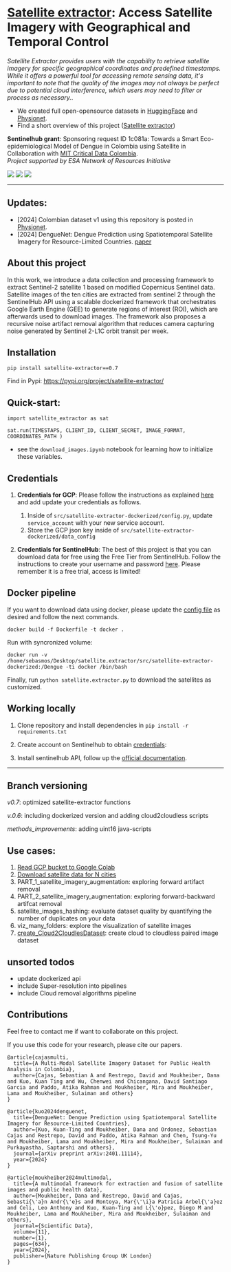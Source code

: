 # [Satellite extractor](https://eo4society.esa.int/wp-content/uploads/2023/06/towards-a-smart-eco-epidemiological-model-of-dengue-in-colombia-using-satellite.pdf): Access Satellite Imagery with Geographical and Temporal Control


*Satellite Extractor provides users with the capability to retrieve satellite imagery for specific geographical coordinates and predefined timestamps. While it offers a powerful tool for accessing remote sensing data, it's important to note that the quality of the images may not always be perfect due to potential cloud interference, which users may need to filter or process as necessary.*. 

 
- We created full open-opensource datasets in [HuggingFace](https://huggingface.co/MITCriticalData) and [Physionet](https://physionet.org/content/multimodal-satellite-data/1.0.0/).
- Find a short overview of this project ([Satellite extractor](https://eo4society.esa.int/wp-content/uploads/2023/06/towards-a-smart-eco-epidemiological-model-of-dengue-in-colombia-using-satellite.pdf))


**Sentinelhub grant**: Sponsoring request ID 1c081a: Towards a Smart Eco-epidemiological Model of Dengue in Colombia using Satellite in Collaboration with [MIT Critical Data Colombia](https://github.com/MITCriticalData-Colombia).  
*Project supported by ESA Network of Resources Initiative*


<p align="left">
    <a href="https://www.python.org/">
      <img src="https://img.shields.io/badge/Python-3.8-ff69b4.svg" /></a>
    <a href= "https://pytorch.org/">
      <img src="https://img.shields.io/badge/PyTorch-1.8-2BAF2B.svg" /></a>
    <a href= "https://github.com/sebasmos/vector-borne-satellite-predictor/blob/main/LICENCE">
      <img src="https://img.shields.io/badge/License-MIT-blue.svg" /></a>
</p>
<hr/>

## Updates: 

- [2024] Colombian dataset v1 using this repository is posted in [Physionet](https://physionet.org/content/multimodal-satellite-data/1.0.0/).
- [2024] DengueNet: Dengue Prediction using Spatiotemporal Satellite Imagery for Resource-Limited Countries. [paper](https://arxiv.org/abs/2401.11114)

## About this project

In this work, we introduce a data collection and processing framework to extract Sentinel-2 satellite 1 based on modified Copernicus Sentinel data. Satellite images of the ten cities are extracted from sentinel 2 through the SentinelHub API using a scalable dockerized framework that orchestrates Google Earth Engine (GEE) to generate regions of interest (ROI), which are afterwards used to download images. The framework also proposes a recursive noise artifact removal algorithm that reduces camera capturing noise generated by Sentinel 2-L1C orbit transit per week. 


## Installation

```
pip install satellite-extractor==0.7
```

Find in Pypi: https://pypi.org/project/satellite-extractor/ 

## Quick-start: 

`import satellite_extractor as sat`

`sat.run(TIMESTAPS, CLIENT_ID, CLIENT_SECRET, IMAGE_FORMAT, COORDINATES_PATH )`

- see the `download_images.ipynb` notebook for learning how to initialize these variables.

## Credentials

1. **Credentials for GCP**: Please follow the instructions as explained [here](https://developers.google.com/earth-engine/guides/service_account#use-a-service-account-with-a-private-key) and add update your credentials as follows.
      1. Inside of `src/satellite-extractor-dockerized/config.py`, update `service_account` with your new service account.
      1. Store the GCP json key inside of  `src/satellite-extractor-dockerized/data_config`  

1. **Credentials for SentinelHub**: The best of this project is that you can download data for free using the Free Tier from SentinelHub. Follow the instructions to create your username and password [here](https://docs.sentinel-hub.com/api/latest/api/overview/authentication/). Please remember it is a free trial, access is limited! 


## Docker pipeline

If you want to download data using docker,  please update the [config file](https://github.com/sebasmos/satellite.extractor/blob/main/src/satellite-extractor-dockerized/config.py) as desired and follow the next commands.

```
docker build -f Dockerfile -t docker .
```

Run with syncronized volume:

```
docker run -v /home/sebasmos/Desktop/satellite.extractor/src/satellite-extractor-dockerized:/Dengue -ti docker /bin/bash
```
Finally, run `python satellite.extractor.py` to download the satellites as customized.

## Working locally

1. Clone repository and install dependencies in `pip install -r requirements.txt`

1. Create account on Sentinelhub to obtain [credentials](https://apps.sentinel-hub.com/dashboard/#/): 

1. Install sentinelhub API, follow up the [official documentation](https://sentinelhub-py.readthedocs.io/en/latest/install.html).

<hr>

## Branch versioning

*v0.7*: optimized satellite-extractor functions

*v.0.6*: including dockerized version and adding cloud2cloudless scripts

*methods_improvements*: adding uint16 java-scripts

## Use cases:

1. [Read GCP bucket to Google Colab](https://github.com/sebasmos/satellite.extractor/blob/main/notebooks/Reading_GCP_from_Colab.ipynb)
1. [Download satellite data for N cities](https://github.com/sebasmos/satellite.extractor/blob/main/notebooks/download_images.ipynb)
1. PART_1_satellite_imagery_augmentation: exploring forward artifact removal
1. PART_2_satellite_imagery_augmentation: exploring forward-backward artifcat removal
1. satellite_images_hashing: evaluate dataset quality by quantifying the number of duplicates on your data
1. viz_many_folders: explore the visualization of satellite images 
1. [create_Cloud2CloudlesDataset](https://github.com/sebasmos/satellite.extractor/blob/main/notebooks/create_Cloud2CloudlesDataset.ipynb): create cloud to cloudless paired image dataset

## unsorted todos

- update dockerized api
- include Super-resolution into pipelines
- include Cloud removal algorithms pipeline

## Contributions

Feel free to contact me if want to collaborate on this project.

If you use this code for your research, please cite our papers.

```
@article{cajasmulti,
  title={A Multi-Modal Satellite Imagery Dataset for Public Health Analysis in Colombia},
  author={Cajas, Sebastian A and Restrepo, David and Moukheiber, Dana and Kuo, Kuan Ting and Wu, Chenwei and Chicangana, David Santiago Garcia and Paddo, Atika Rahman and Moukheiber, Mira and Moukheiber, Lama and Moukheiber, Sulaiman and others}
}

@article{kuo2024denguenet,
  title={DengueNet: Dengue Prediction using Spatiotemporal Satellite Imagery for Resource-Limited Countries},
  author={Kuo, Kuan-Ting and Moukheiber, Dana and Ordonez, Sebastian Cajas and Restrepo, David and Paddo, Atika Rahman and Chen, Tsung-Yu and Moukheiber, Lama and Moukheiber, Mira and Moukheiber, Sulaiman and Purkayastha, Saptarshi and others},
  journal={arXiv preprint arXiv:2401.11114},
  year={2024}
}

@article{moukheiber2024multimodal,
  title={A multimodal framework for extraction and fusion of satellite images and public health data},
  author={Moukheiber, Dana and Restrepo, David and Cajas, Sebasti{\'a}n Andr{\'e}s and Montoya, Mar{\'\i}a Patricia Arbel{\'a}ez and Celi, Leo Anthony and Kuo, Kuan-Ting and L{\'o}pez, Diego M and Moukheiber, Lama and Moukheiber, Mira and Moukheiber, Sulaiman and others},
  journal={Scientific Data},
  volume={11},
  number={1},
  pages={634},
  year={2024},
  publisher={Nature Publishing Group UK London}
}
```

